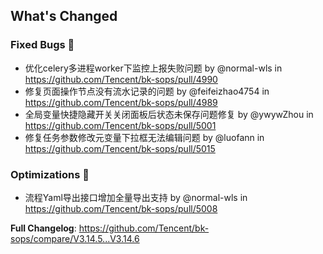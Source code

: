 
## What's Changed

### Fixed Bugs 👾
* 优化celery多进程worker下监控上报失败问题 by @normal-wls in https://github.com/Tencent/bk-sops/pull/4990
* 修复页面操作节点没有流水记录的问题 by @feifeizhao4754 in https://github.com/Tencent/bk-sops/pull/4989
* 全局变量快捷隐藏开关关闭面板后状态未保存问题修复 by @ywywZhou in https://github.com/Tencent/bk-sops/pull/5001
* 修复任务参数修改元变量下拉框无法编辑问题 by @luofann in https://github.com/Tencent/bk-sops/pull/5015

### Optimizations 🦾
* 流程Yaml导出接口增加全量导出支持 by @normal-wls in https://github.com/Tencent/bk-sops/pull/5008


**Full Changelog**: https://github.com/Tencent/bk-sops/compare/V3.14.5...V3.14.6